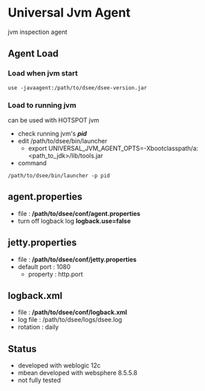 # Universal Jvm Agent

jvm inspection agent

## Agent Load

### Load when jvm start

```
use -javaagent:/path/to/dsee/dsee-version.jar
```
### Load to running jvm

can be used with HOTSPOT jvm

* check running jvm's ___pid___
* edit /path/to/dsee/bin/launcher
    * export UNIVERSAL_JVM_AGENT_OPTS=-Xbootclasspath/a:<path_to_jdk>/lib/tools.jar
* command
```
/path/to/dsee/bin/launcher -p pid
```

## agent.properties

* file :  __/path/to/dsee/conf/agent.properties__
* turn off logback log __logback.use=false__

## jetty.properties

* file : __/path/to/dsee/conf/jetty.properties__
* default port : 1080
    * property : http.port 

## logback.xml

* file : __/path/to/dsee/conf/logback.xml__
* log file : /path/to/dsee/logs/dsee.log
* rotation : daily

## Status

* developed with weblogic 12c
* mbean developed with websphere 8.5.5.8
* not fully tested

